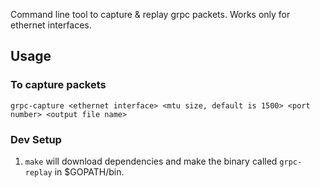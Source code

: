 Command line tool to capture & replay grpc packets. Works only for ethernet interfaces.

## Usage
### To capture packets
`grpc-capture <ethernet interface> <mtu size, default is 1500> <port number> <output file name>`


### Dev Setup
1. `make` will download dependencies and make the binary called `grpc-replay` in $GOPATH/bin.